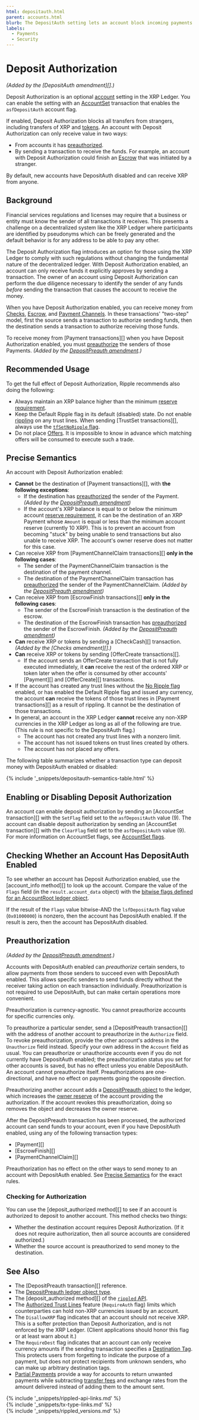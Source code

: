 ```yaml
---
html: depositauth.html
parent: accounts.html
blurb: The DepositAuth setting lets an account block incoming payments by default.
labels:
  - Payments
  - Security
---
```

# Deposit Authorization

_(Added by the [DepositAuth amendment][].)_

Deposit Authorization is an optional [account](accounts.html) setting in the XRP Ledger. You can enable the setting with an [AccountSet](accountset.html) transaction that enables the `asfDepositAuth` account flag.

If enabled, Deposit Authorization blocks all transfers from strangers, including transfers of XRP and [tokens](tokens.html). An account with Deposit Authorization can only receive value in two ways:

- From accounts it has [preauthorized](#preauthorization).
- By sending a transaction to receive the funds. For example, an account with Deposit Authorization could finish an [Escrow](escrow.html) that was initiated by a stranger.

By default, new accounts have DepositAuth disabled and can receive XRP from anyone.

## Background

Financial services regulations and licenses may require that a business or entity must know the sender of all transactions it receives. This presents a challenge on a decentralized system like the XRP Ledger where participants are identified by pseudonyms which can be freely generated and the default behavior is for any address to be able to pay any other.

The Deposit Authorization flag introduces an option for those using the XRP Ledger to comply with such regulations without changing the fundamental nature of the decentralized ledger. With Deposit Authorization enabled, an account can only receive funds it explicitly approves by sending a transaction. The owner of an account using Deposit Authorization can perform the due diligence necessary to identify the sender of any funds _before_ sending the transaction that causes the account to receive the money.

When you have Deposit Authorization enabled, you can receive money from [Checks](known-amendments.html#checks), [Escrow](escrow.html), and [Payment Channels](known-amendments.html#paychan). In these transactions' "two-step" model, first the source sends a transaction to authorize sending funds, then the destination sends a transaction to authorize receiving those funds.

To receive money from [Payment transactions][] when you have Deposit Authorization enabled, you must [preauthorize](#preauthorization) the senders of those Payments. _(Added by the [DepositPreauth amendment][].)_

## Recommended Usage

To get the full effect of Deposit Authorization, Ripple recommends also doing the following:

- Always maintain an XRP balance higher than the minimum [reserve requirement](reserves.html).
- Keep the Default Ripple flag in its default (disabled) state. Do not enable [rippling](rippling.html) on any trust lines. When sending [TrustSet transactions][], always use the [`tfSetNoRipple` flag](trustset.html).
- Do not place [Offers](offercreate.html). It is impossible to know in advance which matching offers will be consumed to execute such a trade. <!-- STYLE_OVERRIDE: will -->

## Precise Semantics

An account with Deposit Authorization enabled:

- **Cannot** be the destination of [Payment transactions][], with **the following exceptions**:
    - If the destination has [preauthorized](#preauthorization) the sender of the Payment. _(Added by the [DepositPreauth amendment][])_
    - If the account's XRP balance is equal to or below the minimum account [reserve requirement](reserves.html), it can be the destination of an XRP Payment whose `Amount` is equal or less than the minimum account reserve (currently 10 XRP). This is to prevent an account from becoming "stuck" by being unable to send transactions but also unable to receive XRP. The account's owner reserve does not matter for this case.
- Can receive XRP from [PaymentChannelClaim transactions][] **only in the following cases**:
    - The sender of the PaymentChannelClaim transaction is the destination of the payment channel.
    - The destination of the PaymentChannelClaim transaction has [preauthorized](#preauthorization) the sender of the PaymentChannelClaim. _(Added by the [DepositPreauth amendment][])_
- Can receive XRP from [EscrowFinish transactions][] **only in the following cases**:
    - The sender of the EscrowFinish transaction is the destination of the escrow.
    - The destination of the EscrowFinish transaction has [preauthorized](#preauthorization) the sender of the EscrowFinish. _(Added by the [DepositPreauth amendment][])_
- **Can** receive XRP or tokens by sending a [CheckCash][] transaction. _(Added by the [Checks amendment][].)_
- **Can** receive XRP or tokens by sending [OfferCreate transactions][].
    - If the account sends an OfferCreate transaction that is not fully executed immediately, it **can** receive the rest of the ordered XRP or token later when the offer is consumed by other accounts' [Payment][] and [OfferCreate][] transactions.
- If the account has created any trust lines without the [No Ripple flag](rippling.html) enabled, or has enabled the Default Ripple flag and issued any currency, the account **can** receive the tokens of those trust lines in [Payment transactions][] as a result of rippling. It cannot be the destination of those transactions.
- In general, an account in the XRP Ledger **cannot** receive any non-XRP currencies in the XRP Ledger as long as all of the following are true. (This rule is not specific to the DepositAuth flag.)
    - The account has not created any trust lines with a nonzero limit.
    - The account has not issued tokens on trust lines created by others.
    - The account has not placed any offers.

The following table summarizes whether a transaction type can deposit money with DepositAuth enabled or disabled:

{% include '_snippets/depositauth-semantics-table.html' %}
<!--{#_ #}-->


## Enabling or Disabling Deposit Authorization

An account can enable deposit authorization by sending an [AccountSet transaction][] with the `SetFlag` field set to the `asfDepositAuth` value (9). The account can disable deposit authorization by sending an [AccountSet transaction][] with the `ClearFlag` field set to the `asfDepositAuth` value (9). For more information on AccountSet flags, see [AccountSet flags](accountset.html).

## Checking Whether an Account Has DepositAuth Enabled

To see whether an account has Deposit Authorization enabled, use the [account_info method][] to look up the account. Compare the value of the `Flags` field (in the `result.account_data` object) with the [bitwise flags defined for an AccountRoot ledger object](accountroot.html).

If the result of the `Flags` value bitwise-AND the `lsfDepositAuth` flag value (`0x01000000`) is nonzero, then the account has DepositAuth enabled. If the result is zero, then the account has DepositAuth disabled.

## Preauthorization

_(Added by the [DepositPreauth amendment][].)_

Accounts with DepositAuth enabled can _preauthorize_ certain senders, to allow payments from those senders to succeed even with DepositAuth enabled. This allows specific senders to send funds directly without the receiver taking action on each transaction individually. Preauthorization is not required to use DepositAuth, but can make certain operations more convenient.

Preauthorization is currency-agnostic. You cannot preauthorize accounts for specific currencies only.

To preauthorize a particular sender, send a [DepositPreauth transaction][] with the address of another account to preauthorize in the `Authorize` field. To revoke preauthorization, provide the other account's address in the `Unauthorize` field instead. Specify your own address in the `Account` field as usual. You can preauthorize or unauthorize accounts even if you do not currently have DepositAuth enabled; the preauthorization status you set for other accounts is saved, but has no effect unless you enable DepositAuth. An account cannot preauthorize itself. Preauthorizations are one-directional, and have no effect on payments going the opposite direction.

Preauthorizing another account adds a [DepositPreauth object](depositpreauth-object.html) to the ledger, which increases the [owner reserve](reserves.html#owner-reserves) of the account providing the authorization. If the account revokes this preauthorization, doing so removes the object and decreases the owner reserve.

After the DepositPreauth transaction has been processed, the authorized account can send funds to your account, even if you have DepositAuth enabled, using any of the following transaction types:

- [Payment][]
- [EscrowFinish][]
- [PaymentChannelClaim][]

Preauthorization has no effect on the other ways to send money to an account with DepositAuth enabled. See [Precise Semantics](#precise-semantics) for the exact rules.

### Checking for Authorization

You can use the [deposit_authorized method][] to see if an account is authorized to deposit to another account. This method checks two things: <!-- STYLE_OVERRIDE: is authorized to -->

- Whether the destination account requires Deposit Authorization. (If it does not require authorization, then all source accounts are considered authorized.)
- Whether the source account is preauthorized to send money to the destination.


## See Also

- The [DepositPreauth transaction][] reference.
- The [DepositPreauth ledger object type](depositpreauth-object.html).
- The [deposit_authorized method][] of the [`rippled` API](http-websocket-apis.html).
- The [Authorized Trust Lines](authorized-trust-lines.html) feature (`RequireAuth` flag) limits which counterparties can hold non-XRP currencies issued by an account.
- The `DisallowXRP` flag indicates that an account should not receive XRP. This is a softer protection than Deposit Authorization, and is not enforced by the XRP Ledger. (Client applications should honor this flag or at least warn about it.)
- The `RequireDest` flag indicates that an account can only receive currency amounts if the sending transaction specifies a [Destination Tag](become-an-xrp-ledger-gateway.html#source-and-destination-tags). This protects users from forgetting to indicate the purpose of a payment, but does not protect recipients from unknown senders, who can make up arbitrary destination tags.
- [Partial Payments](partial-payments.html) provide a way for accounts to return unwanted payments while subtracting [transfer fees](transfer-fees.html) and exchange rates from the amount delivered instead of adding them to the amount sent.
<!--{# TODO: Add link to "check for authorization" tutorial DOC-1684 #}-->

<!--{# common link defs #}-->
[DepositPreauth amendment]: known-amendments.html#depositpreauth
{% include '_snippets/rippled-api-links.md' %}			
{% include '_snippets/tx-type-links.md' %}			
{% include '_snippets/rippled_versions.md' %}
